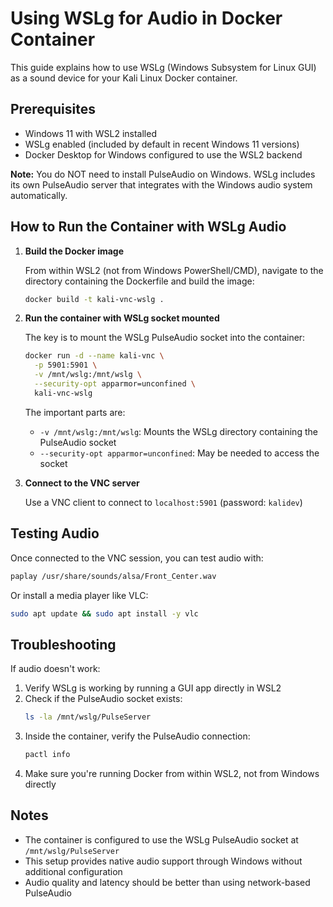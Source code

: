 # Using WSLg for Audio in Docker Container

This guide explains how to use WSLg (Windows Subsystem for Linux GUI) as a sound device for your Kali Linux Docker container.

## Prerequisites

- Windows 11 with WSL2 installed
- WSLg enabled (included by default in recent Windows 11 versions)
- Docker Desktop for Windows configured to use the WSL2 backend

**Note:** You do NOT need to install PulseAudio on Windows. WSLg includes its own PulseAudio server that integrates with the Windows audio system automatically.

## How to Run the Container with WSLg Audio

1. **Build the Docker image**

   From within WSL2 (not from Windows PowerShell/CMD), navigate to the directory containing the Dockerfile and build the image:

   ```bash
   docker build -t kali-vnc-wslg .
   ```

2. **Run the container with WSLg socket mounted**

   The key is to mount the WSLg PulseAudio socket into the container:

   ```bash
   docker run -d --name kali-vnc \
     -p 5901:5901 \
     -v /mnt/wslg:/mnt/wslg \
     --security-opt apparmor=unconfined \
     kali-vnc-wslg
   ```

   The important parts are:
   - `-v /mnt/wslg:/mnt/wslg`: Mounts the WSLg directory containing the PulseAudio socket
   - `--security-opt apparmor=unconfined`: May be needed to access the socket

3. **Connect to the VNC server**

   Use a VNC client to connect to `localhost:5901` (password: `kalidev`)

## Testing Audio

Once connected to the VNC session, you can test audio with:

```bash
paplay /usr/share/sounds/alsa/Front_Center.wav
```

Or install a media player like VLC:

```bash
sudo apt update && sudo apt install -y vlc
```

## Troubleshooting

If audio doesn't work:

1. Verify WSLg is working by running a GUI app directly in WSL2
2. Check if the PulseAudio socket exists:
   ```bash
   ls -la /mnt/wslg/PulseServer
   ```
3. Inside the container, verify the PulseAudio connection:
   ```bash
   pactl info
   ```
4. Make sure you're running Docker from within WSL2, not from Windows directly

## Notes

- The container is configured to use the WSLg PulseAudio socket at `/mnt/wslg/PulseServer`
- This setup provides native audio support through Windows without additional configuration
- Audio quality and latency should be better than using network-based PulseAudio
